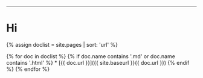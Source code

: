 ------

Hi
======

{% assign doclist = site.pages | sort: 'url'  %}

{% for doc in doclist %}
    {% if doc.name contains '.md' or doc.name contains '.html' %}
    * [{{ doc.url }}]({{ site.baseurl }}{{ doc.url }})
    {% endif %}
{% endfor %}
